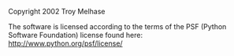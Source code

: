 Copyright 2002 Troy Melhase

The software is licensed according to the terms of the PSF (Python Software Foundation) license found here: http://www.python.org/psf/license/